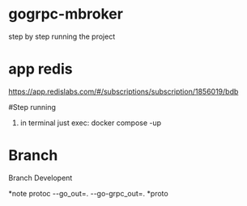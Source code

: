 # gogrpc-mbroker
step by step running the project

# app redis
https://app.redislabs.com/#/subscriptions/subscription/1856019/bdb

#Step running

1. in terminal just exec: docker compose -up
# Branch
Branch Developent

*note
protoc --go_out=. --go-grpc_out=. *proto
